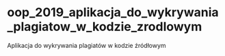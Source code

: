 # oop_2019_aplikacja_do_wykrywania_plagiatow_w_kodzie_zrodlowym

Aplikacja do wykrywania plagiatów w kodzie źródłowym